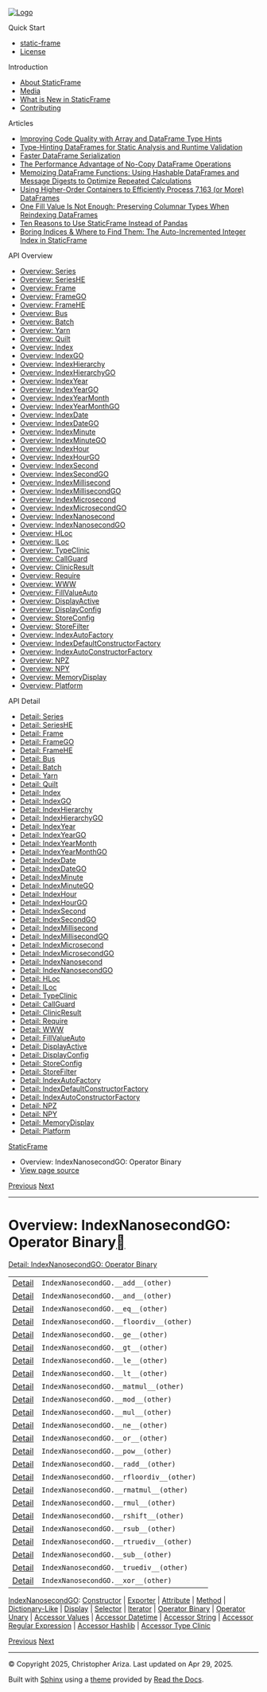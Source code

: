 [![Logo](../_static/sf-logo-web_icon-small.png)](../index.md)

Quick Start

* [static-frame](../readme.md)
* [License](../license.md)

Introduction

* [About StaticFrame](../intro.md)
* [Media](../intro.md#media)
* [What is New in StaticFrame](../new.md)
* [Contributing](../contributing.md)

Articles

* [Improving Code Quality with Array and DataFrame Type Hints](../articles/guard.md)
* [Type-Hinting DataFrames for Static Analysis and Runtime Validation](../articles/ftyping.md)
* [Faster DataFrame Serialization](../articles/serialize.md)
* [The Performance Advantage of No-Copy DataFrame Operations](../articles/no_copy.md)
* [Memoizing DataFrame Functions: Using Hashable DataFrames and Message Digests to Optimize Repeated Calculations](../articles/hash.md)
* [Using Higher-Order Containers to Efficiently Process 7,163 (or More) DataFrames](../articles/uhoc.md)
* [One Fill Value Is Not Enough: Preserving Columnar Types When Reindexing DataFrames](../articles/fill_value.md)
* [Ten Reasons to Use StaticFrame Instead of Pandas](../articles/upgrade.md)
* [Boring Indices & Where to Find Them: The Auto-Incremented Integer Index in StaticFrame](../articles/aiii.md)

API Overview

* [Overview: Series](series.md)
* [Overview: SeriesHE](series_he.md)
* [Overview: Frame](frame.md)
* [Overview: FrameGO](frame_go.md)
* [Overview: FrameHE](frame_he.md)
* [Overview: Bus](bus.md)
* [Overview: Batch](batch.md)
* [Overview: Yarn](yarn.md)
* [Overview: Quilt](quilt.md)
* [Overview: Index](index.md)
* [Overview: IndexGO](index_go.md)
* [Overview: IndexHierarchy](index_hierarchy.md)
* [Overview: IndexHierarchyGO](index_hierarchy_go.md)
* [Overview: IndexYear](index_year.md)
* [Overview: IndexYearGO](index_year_go.md)
* [Overview: IndexYearMonth](index_year_month.md)
* [Overview: IndexYearMonthGO](index_year_month_go.md)
* [Overview: IndexDate](index_date.md)
* [Overview: IndexDateGO](index_date_go.md)
* [Overview: IndexMinute](index_minute.md)
* [Overview: IndexMinuteGO](index_minute_go.md)
* [Overview: IndexHour](index_hour.md)
* [Overview: IndexHourGO](index_hour_go.md)
* [Overview: IndexSecond](index_second.md)
* [Overview: IndexSecondGO](index_second_go.md)
* [Overview: IndexMillisecond](index_millisecond.md)
* [Overview: IndexMillisecondGO](index_millisecond_go.md)
* [Overview: IndexMicrosecond](index_microsecond.md)
* [Overview: IndexMicrosecondGO](index_microsecond_go.md)
* [Overview: IndexNanosecond](index_nanosecond.md)
* [Overview: IndexNanosecondGO](index_nanosecond_go.md)
* [Overview: HLoc](hloc.md)
* [Overview: ILoc](iloc.md)
* [Overview: TypeClinic](type_clinic.md)
* [Overview: CallGuard](call_guard.md)
* [Overview: ClinicResult](clinic_result.md)
* [Overview: Require](require.md)
* [Overview: WWW](www.md)
* [Overview: FillValueAuto](fill_value_auto.md)
* [Overview: DisplayActive](display_active.md)
* [Overview: DisplayConfig](display_config.md)
* [Overview: StoreConfig](store_config.md)
* [Overview: StoreFilter](store_filter.md)
* [Overview: IndexAutoFactory](index_auto_factory.md)
* [Overview: IndexDefaultConstructorFactory](index_default_constructor_factory.md)
* [Overview: IndexAutoConstructorFactory](index_auto_constructor_factory.md)
* [Overview: NPZ](npz.md)
* [Overview: NPY](npy.md)
* [Overview: MemoryDisplay](memory_display.md)
* [Overview: Platform](platform.md)

API Detail

* [Detail: Series](../api_detail/series.md)
* [Detail: SeriesHE](../api_detail/series_he.md)
* [Detail: Frame](../api_detail/frame.md)
* [Detail: FrameGO](../api_detail/frame_go.md)
* [Detail: FrameHE](../api_detail/frame_he.md)
* [Detail: Bus](../api_detail/bus.md)
* [Detail: Batch](../api_detail/batch.md)
* [Detail: Yarn](../api_detail/yarn.md)
* [Detail: Quilt](../api_detail/quilt.md)
* [Detail: Index](../api_detail/index.md)
* [Detail: IndexGO](../api_detail/index_go.md)
* [Detail: IndexHierarchy](../api_detail/index_hierarchy.md)
* [Detail: IndexHierarchyGO](../api_detail/index_hierarchy_go.md)
* [Detail: IndexYear](../api_detail/index_year.md)
* [Detail: IndexYearGO](../api_detail/index_year_go.md)
* [Detail: IndexYearMonth](../api_detail/index_year_month.md)
* [Detail: IndexYearMonthGO](../api_detail/index_year_month_go.md)
* [Detail: IndexDate](../api_detail/index_date.md)
* [Detail: IndexDateGO](../api_detail/index_date_go.md)
* [Detail: IndexMinute](../api_detail/index_minute.md)
* [Detail: IndexMinuteGO](../api_detail/index_minute_go.md)
* [Detail: IndexHour](../api_detail/index_hour.md)
* [Detail: IndexHourGO](../api_detail/index_hour_go.md)
* [Detail: IndexSecond](../api_detail/index_second.md)
* [Detail: IndexSecondGO](../api_detail/index_second_go.md)
* [Detail: IndexMillisecond](../api_detail/index_millisecond.md)
* [Detail: IndexMillisecondGO](../api_detail/index_millisecond_go.md)
* [Detail: IndexMicrosecond](../api_detail/index_microsecond.md)
* [Detail: IndexMicrosecondGO](../api_detail/index_microsecond_go.md)
* [Detail: IndexNanosecond](../api_detail/index_nanosecond.md)
* [Detail: IndexNanosecondGO](../api_detail/index_nanosecond_go.md)
* [Detail: HLoc](../api_detail/hloc.md)
* [Detail: ILoc](../api_detail/iloc.md)
* [Detail: TypeClinic](../api_detail/type_clinic.md)
* [Detail: CallGuard](../api_detail/call_guard.md)
* [Detail: ClinicResult](../api_detail/clinic_result.md)
* [Detail: Require](../api_detail/require.md)
* [Detail: WWW](../api_detail/www.md)
* [Detail: FillValueAuto](../api_detail/fill_value_auto.md)
* [Detail: DisplayActive](../api_detail/display_active.md)
* [Detail: DisplayConfig](../api_detail/display_config.md)
* [Detail: StoreConfig](../api_detail/store_config.md)
* [Detail: StoreFilter](../api_detail/store_filter.md)
* [Detail: IndexAutoFactory](../api_detail/index_auto_factory.md)
* [Detail: IndexDefaultConstructorFactory](../api_detail/index_default_constructor_factory.md)
* [Detail: IndexAutoConstructorFactory](../api_detail/index_auto_constructor_factory.md)
* [Detail: NPZ](../api_detail/npz.md)
* [Detail: NPY](../api_detail/npy.md)
* [Detail: MemoryDisplay](../api_detail/memory_display.md)
* [Detail: Platform](../api_detail/platform.md)

[StaticFrame](../index.md)

* Overview: IndexNanosecondGO: Operator Binary
* [View page source](../_sources/api_overview/index_nanosecond_go-operator_binary.rst.txt)

[Previous](index_nanosecond_go-iterator.md "Overview: IndexNanosecondGO: Iterator")
[Next](index_nanosecond_go-operator_unary.md "Overview: IndexNanosecondGO: Operator Unary")

---

# Overview: IndexNanosecondGO: Operator Binary[](#overview-indexnanosecondgo-operator-binary "Link to this heading")

[Detail: IndexNanosecondGO: Operator Binary](../api_detail/index_nanosecond_go-operator_binary.md#api-detail-indexnanosecondgo-operator-binary)

|  |  |  |
| --- | --- | --- |
| [Detail](../api_detail/index_nanosecond_go-operator_binary.md#api-sig-indexnanosecondgo-add) | `IndexNanosecondGO.__add__(other)` |  |
| [Detail](../api_detail/index_nanosecond_go-operator_binary.md#api-sig-indexnanosecondgo-and) | `IndexNanosecondGO.__and__(other)` |  |
| [Detail](../api_detail/index_nanosecond_go-operator_binary.md#api-sig-indexnanosecondgo-eq) | `IndexNanosecondGO.__eq__(other)` |  |
| [Detail](../api_detail/index_nanosecond_go-operator_binary.md#api-sig-indexnanosecondgo-floordiv) | `IndexNanosecondGO.__floordiv__(other)` |  |
| [Detail](../api_detail/index_nanosecond_go-operator_binary.md#api-sig-indexnanosecondgo-ge) | `IndexNanosecondGO.__ge__(other)` |  |
| [Detail](../api_detail/index_nanosecond_go-operator_binary.md#api-sig-indexnanosecondgo-gt) | `IndexNanosecondGO.__gt__(other)` |  |
| [Detail](../api_detail/index_nanosecond_go-operator_binary.md#api-sig-indexnanosecondgo-le) | `IndexNanosecondGO.__le__(other)` |  |
| [Detail](../api_detail/index_nanosecond_go-operator_binary.md#api-sig-indexnanosecondgo-lt) | `IndexNanosecondGO.__lt__(other)` |  |
| [Detail](../api_detail/index_nanosecond_go-operator_binary.md#api-sig-indexnanosecondgo-matmul) | `IndexNanosecondGO.__matmul__(other)` |  |
| [Detail](../api_detail/index_nanosecond_go-operator_binary.md#api-sig-indexnanosecondgo-mod) | `IndexNanosecondGO.__mod__(other)` |  |
| [Detail](../api_detail/index_nanosecond_go-operator_binary.md#api-sig-indexnanosecondgo-mul) | `IndexNanosecondGO.__mul__(other)` |  |
| [Detail](../api_detail/index_nanosecond_go-operator_binary.md#api-sig-indexnanosecondgo-ne) | `IndexNanosecondGO.__ne__(other)` |  |
| [Detail](../api_detail/index_nanosecond_go-operator_binary.md#api-sig-indexnanosecondgo-or) | `IndexNanosecondGO.__or__(other)` |  |
| [Detail](../api_detail/index_nanosecond_go-operator_binary.md#api-sig-indexnanosecondgo-pow) | `IndexNanosecondGO.__pow__(other)` |  |
| [Detail](../api_detail/index_nanosecond_go-operator_binary.md#api-sig-indexnanosecondgo-radd) | `IndexNanosecondGO.__radd__(other)` |  |
| [Detail](../api_detail/index_nanosecond_go-operator_binary.md#api-sig-indexnanosecondgo-rfloordiv) | `IndexNanosecondGO.__rfloordiv__(other)` |  |
| [Detail](../api_detail/index_nanosecond_go-operator_binary.md#api-sig-indexnanosecondgo-rmatmul) | `IndexNanosecondGO.__rmatmul__(other)` |  |
| [Detail](../api_detail/index_nanosecond_go-operator_binary.md#api-sig-indexnanosecondgo-rmul) | `IndexNanosecondGO.__rmul__(other)` |  |
| [Detail](../api_detail/index_nanosecond_go-operator_binary.md#api-sig-indexnanosecondgo-rshift) | `IndexNanosecondGO.__rshift__(other)` |  |
| [Detail](../api_detail/index_nanosecond_go-operator_binary.md#api-sig-indexnanosecondgo-rsub) | `IndexNanosecondGO.__rsub__(other)` |  |
| [Detail](../api_detail/index_nanosecond_go-operator_binary.md#api-sig-indexnanosecondgo-rtruediv) | `IndexNanosecondGO.__rtruediv__(other)` |  |
| [Detail](../api_detail/index_nanosecond_go-operator_binary.md#api-sig-indexnanosecondgo-sub) | `IndexNanosecondGO.__sub__(other)` |  |
| [Detail](../api_detail/index_nanosecond_go-operator_binary.md#api-sig-indexnanosecondgo-truediv) | `IndexNanosecondGO.__truediv__(other)` |  |
| [Detail](../api_detail/index_nanosecond_go-operator_binary.md#api-sig-indexnanosecondgo-xor) | `IndexNanosecondGO.__xor__(other)` |  |

[IndexNanosecondGO](index_nanosecond_go.md#api-overview-indexnanosecondgo): [Constructor](index_nanosecond_go-constructor.md#api-overview-indexnanosecondgo-constructor) | [Exporter](index_nanosecond_go-exporter.md#api-overview-indexnanosecondgo-exporter) | [Attribute](index_nanosecond_go-attribute.md#api-overview-indexnanosecondgo-attribute) | [Method](index_nanosecond_go-method.md#api-overview-indexnanosecondgo-method) | [Dictionary-Like](index_nanosecond_go-dictionary_like.md#api-overview-indexnanosecondgo-dictionary-like) | [Display](index_nanosecond_go-display.md#api-overview-indexnanosecondgo-display) | [Selector](index_nanosecond_go-selector.md#api-overview-indexnanosecondgo-selector) | [Iterator](index_nanosecond_go-iterator.md#api-overview-indexnanosecondgo-iterator) | [Operator Binary](#api-overview-indexnanosecondgo-operator-binary) | [Operator Unary](index_nanosecond_go-operator_unary.md#api-overview-indexnanosecondgo-operator-unary) | [Accessor Values](index_nanosecond_go-accessor_values.md#api-overview-indexnanosecondgo-accessor-values) | [Accessor Datetime](index_nanosecond_go-accessor_datetime.md#api-overview-indexnanosecondgo-accessor-datetime) | [Accessor String](index_nanosecond_go-accessor_string.md#api-overview-indexnanosecondgo-accessor-string) | [Accessor Regular Expression](index_nanosecond_go-accessor_regular_expression.md#api-overview-indexnanosecondgo-accessor-regular-expression) | [Accessor Hashlib](index_nanosecond_go-accessor_hashlib.md#api-overview-indexnanosecondgo-accessor-hashlib) | [Accessor Type Clinic](index_nanosecond_go-accessor_type_clinic.md#api-overview-indexnanosecondgo-accessor-type-clinic)

[Previous](index_nanosecond_go-iterator.md "Overview: IndexNanosecondGO: Iterator")
[Next](index_nanosecond_go-operator_unary.md "Overview: IndexNanosecondGO: Operator Unary")

---

© Copyright 2025, Christopher Ariza.
Last updated on Apr 29, 2025.

Built with [Sphinx](https://www.sphinx-doc.org/) using a
[theme](https://github.com/readthedocs/sphinx_rtd_theme)
provided by [Read the Docs](https://readthedocs.org).